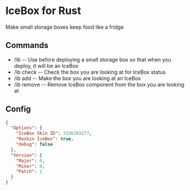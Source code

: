 # IceBox for Rust
Make small storage boxes keep food like a fridge

## Commands

  - /ib  -- Use before deploying a small storage box so that when you deploy, it will be an IceBox
  - /ib check -- Check the box you are looking at for IceBox status
  - /ib add -- Make the box you are looking at an IceBox
  - /ib remove -- Remove IceBox component from the box you are looking at


## Config

```json
{
  "Options": {
    "IceBox Skin ID": 3336369277,
    "Reskin IceBox": true,
    "debug": false
  },
  "Version": {
    "Major": 0,
    "Minor": 0,
    "Patch": 1
  }
}
```
